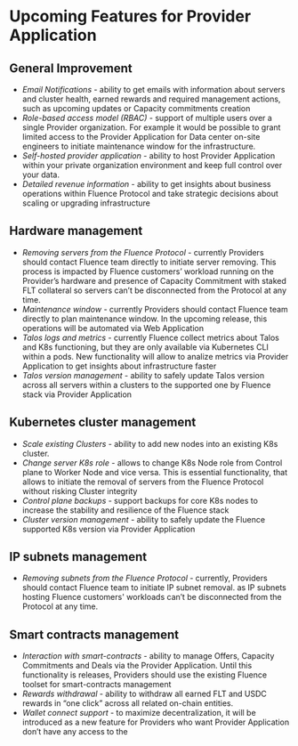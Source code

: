 # Upcoming Features for Provider Application

## General Improvement

- *Email Notifications* - ability to get emails with information about servers and cluster health, earned rewards and required management actions, such as upcoming updates or Capacity commitments creation
- *Role-based access model (RBAC)* - support of multiple users over a single Provider organization. For example it would be possible to grant limited access to the Provider Application for Data center on-site engineers to initiate maintenance window for the infrastructure.
- *Self-hosted provider application* - ability to host Provider Application within your private organization environment and keep full control over your data.
- *Detailed revenue information* - ability to get insights about business operations within Fluence Protocol and take strategic decisions about scaling or upgrading infrastructure

## Hardware management

- *Removing servers from the Fluence Protocol* - currently Providers should contact Fluence team directly to initiate server removing. This process is impacted by Fluence customers’ workload running on the Provider’s hardware and presence of Capacity Commitment with staked FLT collateral so servers can’t be disconnected from the Protocol at any time.
- *Maintenance window* - currently Providers should contact Fluence team directly to plan maintenance window. In the upcoming release, this operations will be automated via Web Application
- *Talos logs and metrics* - currently Fluence collect metrics about Talos and K8s functioning, but they are only available via Kubernetes CLI within a pods. New functionality will allow to analize metrics via Provider Application to get insights about infrastructure faster
- *Talos version management* - ability to safely update Talos version across all servers within a clusters to the supported one by Fluence stack via Provider Application

## Kubernetes cluster management

- *Scale existing Clusters* - ability to add new nodes into an existing K8s cluster.
- *Change server K8s role* - allows to change K8s Node role from Control plane to Worker Node and vice versa. This is essential functionality, that allows to initiate the removal of  servers from the Fluence Protocol without  risking  Cluster integrity
- *Control plane backups* - support backups for core K8s nodes to increase the stability and resilience of the Fluence stack
- *Cluster version management* - ability to safely update the Fluence supported K8s version via Provider Application

## IP subnets management

- *Removing subnets from the Fluence Protocol* - currently, Providers should contact Fluence team  to initiate IP subnet removal.  as IP subnets hosting Fluence customers' workloads can’t be disconnected from the Protocol at any time.

## Smart contracts management

- *Interaction with smart-contracts* - ability to manage Offers, Capacity Commitments and Deals via the Provider Application. Until this functionality is releases, Providers should use the existing Fluence toolset for smart-contracts management
- *Rewards withdrawal* - ability to withdraw all earned FLT and USDC rewards in “one click” across all related on-chain entities.
- *Wallet connect support* - to maximize decentralization, it will be introduced as a new feature for Providers who want Provider Application don’t have any access to the